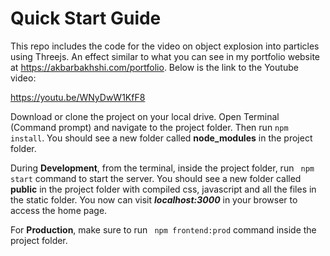 # Quick Start Guide

This repo includes the code for the video on object explosion into particles using Threejs. An effect similar to what you can see in my portfolio website at https://akbarbakhshi.com/portfolio. Below is the link to the Youtube video:

https://youtu.be/WNyDwW1KfF8

Download or clone the project on your local drive. Open Terminal (Command prompt) and navigate to the project folder. Then run ```npm install```. You should see a new folder called **node_modules** in the project folder.

During **Development**, from the terminal, inside the project folder, run ``` npm start``` command to start the server. You should see a new folder called **public** in the project folder with compiled css, javascript and all the files in the static folder. You now can visit ***localhost:3000*** in your browser to access the home page.

For **Production**, make sure to run ``` npm frontend:prod``` command inside the project folder.